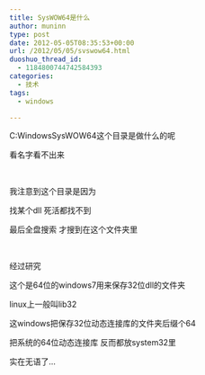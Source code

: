 ```yaml
---
title: SysWOW64是什么
author: muninn
type: post
date: 2012-05-05T08:35:53+00:00
url: /2012/05/05/svswow64.html
duoshuo_thread_id:
  - 1184800744742584393
categories:
  - 技术
tags:
  - windows

---
```

C:WindowsSysWOW64这个目录是做什么的呢

看名字看不出来

&#160;

我注意到这个目录是因为

找某个dll 死活都找不到

最后全盘搜索 才搜到在这个文件夹里

&#160;

经过研究

这个是64位的windows7用来保存32位dll的文件夹

linux上一般叫lib32

这windows把保存32位动态连接库的文件夹后缀个64

把系统的64位动态连接库 反而都放system32里

实在无语了&#8230;